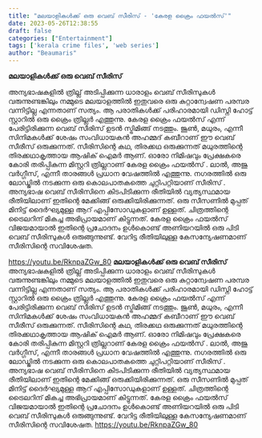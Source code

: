 ```yaml
---
title: "മലയാളികൾക്ക് ഒരു വെബ് സീരിസ് - 'കേരള ക്രൈം ഫയൽസ്'"
date: 2023-05-26T12:38:55
draft: false
categories: ["Entertainment"]
tags: ['kerala crime files', 'web series']
author: "Beaumaris"
---
```


<strong>മലയാളികൾക്ക് ഒരു വെബ് സീരിസ് </strong>

അന്യഭാഷകളിൽ ത്രില്ല് അടിപ്പിക്കുന്ന ധാരാളം വെബ് സീരിസുകൾ വരുന്നുണ്ടങ്കിലും നമ്മുടെ മലയാളത്തിൽ ഇതുവരെ ഒരു കുറ്റാന്വേഷണ പരമ്പര വന്നിട്ടില്ല എന്നതാണ് സത്യം. ആ പരാതികൾക്ക് പരിഹാരമായി ഡിസ്നി ഹോട്ട് സ്റ്റാറിൽ ഒരു ക്രൈം ത്രില്ലർ എത്തുന്നു. കേരള ക്രൈം ഫയൽസ് എന്ന് പേരിട്ടിരിക്കുന്ന വെബ് സീരിസ് ഉടൻ സ്ട്രിമിങ്ങ് നടത്തും. ജൂൺ, മധുരം, എന്നീ സിനിമകൾക്ക് ശേഷം സംവിധായകൻ അഹമ്മദ് കബീറാണ് ഈ വെബ് സീരീസ് ഒരുക്കുന്നത്. സീരിസിന്റെ കഥ, തിരക്കഥ ഒരുക്കുന്നത് മധുരത്തിന്റെ തിരക്കഥാകൃത്തായ ആഷിക് ഐമർ ആണ്. ഓരോ നിമിഷവും പ്രേക്ഷകരെ കോരി തരിപ്പികുന്ന മിസ്റ്ററി ത്രില്ലറാണ് കേരള ക്രൈം ഫയൽസ് . ലാൽ, അജു വർഗ്ഗീസ്, എന്നീ താരങ്ങൾ പ്രധാന വേഷത്തിൽ എത്തുന്നു. നഗരത്തിൽ ഒരു ലോഡ്ജിൽ നടക്കുന്ന ഒരു കൊലപാതകത്തെ ചുറ്റിപറ്റിയാണ് സീരിസ് . അന്യഭാഷ വെബ് സീരിസിനെ കിടപിടിക്കുന്ന രീതിയിൽ വ്യത്യസ്ഥമായ രീതിയിലാണ് ഇതിന്റെ മേക്കിങ്ങ് ഒരുക്കിയിരിക്കുന്നത്. ഒരു സീസണിൽ മുപ്പത് മിനിട്ട് ദൈർഘ്യമുള്ള ആറ് എപ്പിസോഡുകളാണ് ഉള്ളത്. ചിത്രത്തിന്റെ ട്രൈലറിന് മികച്ച അഭിപ്രായമാണ് കിട്ടുന്നത്. കേരള ക്രൈം ഫയൽസ് വിജയമായാൽ ഇതിന്റെ പ്രചോദനം ഉൾകൊണ്ട് അണിയറയിൽ ഒരു പിടി വെബ് സീരിസുകൾ ഒരുങ്ങുന്നുണ്ട്. വേറിട്ട രീതിയിലുള്ള കേസന്യേഷണമാണ് സീരിസിന്റെ സവിശേഷത.

https://youtu.be/RknpaZGw_80
**മലയാളികൾക്ക് ഒരു വെബ് സീരിസ്** അന്യഭാഷകളിൽ ത്രില്ല് അടിപ്പിക്കുന്ന ധാരാളം വെബ് സീരിസുകൾ വരുന്നുണ്ടങ്കിലും നമ്മുടെ മലയാളത്തിൽ ഇതുവരെ ഒരു കുറ്റാന്വേഷണ പരമ്പര വന്നിട്ടില്ല എന്നതാണ് സത്യം. ആ പരാതികൾക്ക് പരിഹാരമായി ഡിസ്നി ഹോട്ട് സ്റ്റാറിൽ ഒരു ക്രൈം ത്രില്ലർ എത്തുന്നു. കേരള ക്രൈം ഫയൽസ് എന്ന് പേരിട്ടിരിക്കുന്ന വെബ് സീരിസ് ഉടൻ സ്ട്രിമിങ്ങ് നടത്തും. ജൂൺ, മധുരം, എന്നീ സിനിമകൾക്ക് ശേഷം സംവിധായകൻ അഹമ്മദ് കബീറാണ് ഈ വെബ് സീരീസ് ഒരുക്കുന്നത്. സീരിസിന്റെ കഥ, തിരക്കഥ ഒരുക്കുന്നത് മധുരത്തിന്റെ തിരക്കഥാകൃത്തായ ആഷിക് ഐമർ ആണ്. ഓരോ നിമിഷവും പ്രേക്ഷകരെ കോരി തരിപ്പികുന്ന മിസ്റ്ററി ത്രില്ലറാണ് കേരള ക്രൈം ഫയൽസ് . ലാൽ, അജു വർഗ്ഗീസ്, എന്നീ താരങ്ങൾ പ്രധാന വേഷത്തിൽ എത്തുന്നു. നഗരത്തിൽ ഒരു ലോഡ്ജിൽ നടക്കുന്ന ഒരു കൊലപാതകത്തെ ചുറ്റിപറ്റിയാണ് സീരിസ് . അന്യഭാഷ വെബ് സീരിസിനെ കിടപിടിക്കുന്ന രീതിയിൽ വ്യത്യസ്ഥമായ രീതിയിലാണ് ഇതിന്റെ മേക്കിങ്ങ് ഒരുക്കിയിരിക്കുന്നത്. ഒരു സീസണിൽ മുപ്പത് മിനിട്ട് ദൈർഘ്യമുള്ള ആറ് എപ്പിസോഡുകളാണ് ഉള്ളത്. ചിത്രത്തിന്റെ ട്രൈലറിന് മികച്ച അഭിപ്രായമാണ് കിട്ടുന്നത്. കേരള ക്രൈം ഫയൽസ് വിജയമായാൽ ഇതിന്റെ പ്രചോദനം ഉൾകൊണ്ട് അണിയറയിൽ ഒരു പിടി വെബ് സീരിസുകൾ ഒരുങ്ങുന്നുണ്ട്. വേറിട്ട രീതിയിലുള്ള കേസന്യേഷണമാണ് സീരിസിന്റെ സവിശേഷത. https://youtu.be/RknpaZGw_80
